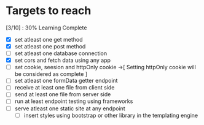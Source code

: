 # Targets to reach

[3/10] : 30% Learning Complete

- [x] set atleast one get method
- [x] set atleast one post method
- [ ] set atleast one database connection
- [x] set cors and fetch data using any app
- [ ] set cookie, seesion and httpOnly cookie
      ->[ Setting httpOnly cookie will be considered as complete ]
- [ ] set atleast one formData getter endpoint
- [ ] receive at least one file from client side
- [ ] send at least one file from server side
- [ ] run at least endpoint testing using frameworks
- [ ] serve atleast one static site at any endpoint
  - [ ] insert styles using bootstrap or other library in the templating engine
